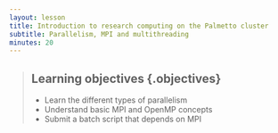 ```yaml
---
layout: lesson
title: Introduction to research computing on the Palmetto cluster
subtitle: Parallelism, MPI and multithreading
minutes: 20
---
```


> ## Learning objectives {.objectives}
> * Learn the different types of parallelism
> * Understand basic MPI and OpenMP concepts
> * Submit a batch script that depends on MPI
